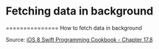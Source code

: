 # Fetching data in background
===============
How to fetch data in background


Source: [iOS 8 Swift Programming Cookbook - Chapter 17.8](http://goo.gl/pvRtI8)
